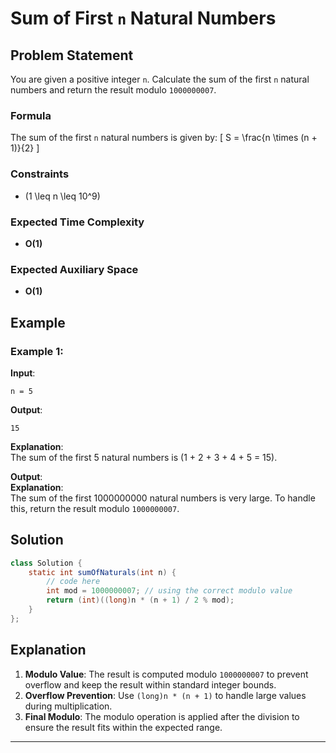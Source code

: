 
# Sum of First `n` Natural Numbers

## Problem Statement
You are given a positive integer `n`. Calculate the sum of the first `n` natural numbers and return the result modulo `1000000007`.

### Formula
The sum of the first `n` natural numbers is given by:
\[
S = \frac{n \times (n + 1)}{2}
\]

### Constraints
- \(1 \leq n \leq 10^9\)

### Expected Time Complexity
- **O(1)**

### Expected Auxiliary Space
- **O(1)**

## Example

### Example 1:
**Input**:  
```text
n = 5
```
**Output**:  
```text
15
```
**Explanation**:  
The sum of the first 5 natural numbers is \(1 + 2 + 3 + 4 + 5 = 15\).

**Output**:  
**Explanation**:  
The sum of the first 1000000000 natural numbers is very large. To handle this, return the result modulo `1000000007`.

## Solution

```java
class Solution {
    static int sumOfNaturals(int n) {
        // code here
        int mod = 1000000007; // using the correct modulo value
        return (int)((long)n * (n + 1) / 2 % mod);
    }
};
```

## Explanation
1. **Modulo Value**: The result is computed modulo `1000000007` to prevent overflow and keep the result within standard integer bounds.
2. **Overflow Prevention**: Use `(long)n * (n + 1)` to handle large values during multiplication.
3. **Final Modulo**: The modulo operation is applied after the division to ensure the result fits within the expected range.

---
